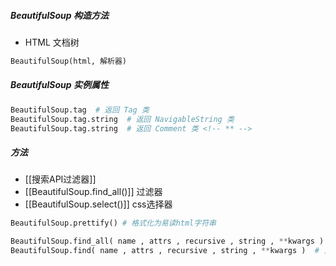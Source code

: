##### BeautifulSoup 构造方法
- HTML 文档树
```python
BeautifulSoup(html, 解析器)
```
##### BeautifulSoup 实例属性
```python
BeautifulSoup.tag  # 返回 Tag 类
BeautifulSoup.tag.string  # 返回 NavigableString 类
BeautifulSoup.tag.string  # 返回 Comment 类 <!-- ** -->
```
##### 方法
- [[搜索API过滤器]]
- [[BeautifulSoup.find_all()]] 过滤器
- [[BeautifulSoup.select()]] css选择器
```python
BeautifulSoup.prettify() # 格式化为易读html字符串

BeautifulSoup.find_all( name , attrs , recursive , string , **kwargs )  # 只搜索当前节点的所有子节点,孙子节点，返回文档中符合条件的所有标签
BeautifulSoup.find( name , attrs , recursive , string , **kwargs )  # 只搜索当前节点的所有子节点,孙子节点，返回第一个找到的
```